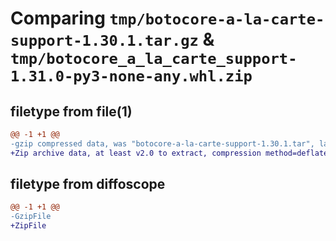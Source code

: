 # Comparing `tmp/botocore-a-la-carte-support-1.30.1.tar.gz` & `tmp/botocore_a_la_carte_support-1.31.0-py3-none-any.whl.zip`

## filetype from file(1)

```diff
@@ -1 +1 @@
-gzip compressed data, was "botocore-a-la-carte-support-1.30.1.tar", last modified: Thu Jul  6 01:45:28 2023, max compression
+Zip archive data, at least v2.0 to extract, compression method=deflate
```

## filetype from diffoscope

```diff
@@ -1 +1 @@
-GzipFile
+ZipFile
```

